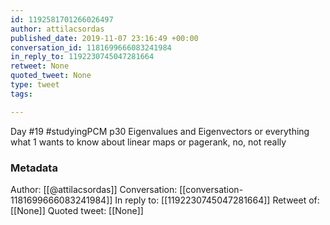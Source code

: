 ```yaml
---
id: 1192581701266026497
author: attilacsordas
published_date: 2019-11-07 23:16:49 +00:00
conversation_id: 1181699666083241984
in_reply_to: 1192230745047281664
retweet: None
quoted_tweet: None
type: tweet
tags:

---
```


Day #19 #studyingPCM p30 Eigenvalues and Eigenvectors or everything what 1 wants to know about linear maps or pagerank, no, not really

### Metadata

Author: [[@attilacsordas]]
Conversation: [[conversation-1181699666083241984]]
In reply to: [[1192230745047281664]]
Retweet of: [[None]]
Quoted tweet: [[None]]
